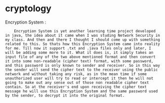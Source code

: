 # cryptology

Encryption System :

        Encryption System is yet another learning time project developed in java, the idea about it came when I was studing Network Security in my class. And then and there I thought I should come up with something related to this. So thats how this Encryption System came into reality for me. Till now it support .txt and .java files only and later, I will be adding some more to it. What it does is, it simply takes an input file of any of the two above mentioned format and then convert it into some non-readable (cipher text) format, with some password, and this password is only known to sender and receiver. So in this way the sender will send the cipher text to the receiver using the public network and without taking any risk, as in the mean time if some unauthorized user will try to read or intercept it then he will not going to make out any sense out of those non readable cipher text contain. So at the receiver's end upon receiving the cipher text message he will use this Encryption System and the same password used by the sender, to decrypt it into the original format.

        
